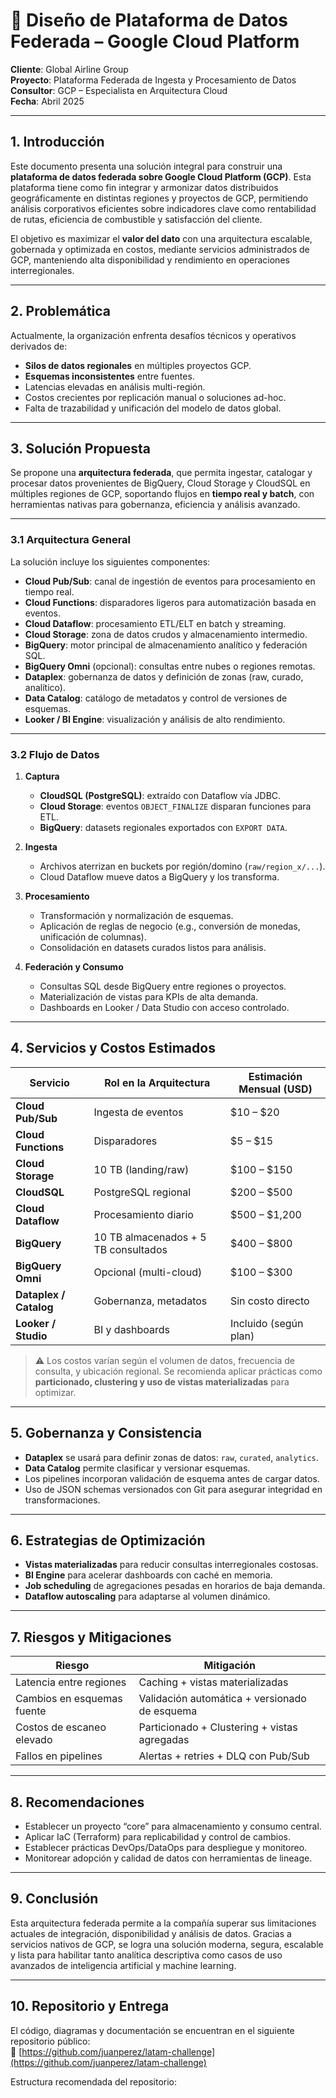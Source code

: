 # 🧾 Diseño de Plataforma de Datos Federada – Google Cloud Platform

**Cliente**: Global Airline Group  
**Proyecto**: Plataforma Federada de Ingesta y Procesamiento de Datos  
**Consultor**: GCP – Especialista en Arquitectura Cloud  
**Fecha**: Abril 2025

---

## 1. Introducción

Este documento presenta una solución integral para construir una **plataforma de datos federada sobre Google Cloud Platform (GCP)**. Esta plataforma tiene como fin integrar y armonizar datos distribuidos geográficamente en distintas regiones y proyectos de GCP, permitiendo análisis corporativos eficientes sobre indicadores clave como rentabilidad de rutas, eficiencia de combustible y satisfacción del cliente.

El objetivo es maximizar el **valor del dato** con una arquitectura escalable, gobernada y optimizada en costos, mediante servicios administrados de GCP, manteniendo alta disponibilidad y rendimiento en operaciones interregionales.

---

## 2. Problemática

Actualmente, la organización enfrenta desafíos técnicos y operativos derivados de:

- **Silos de datos regionales** en múltiples proyectos GCP.
- **Esquemas inconsistentes** entre fuentes.
- Latencias elevadas en análisis multi-región.
- Costos crecientes por replicación manual o soluciones ad-hoc.
- Falta de trazabilidad y unificación del modelo de datos global.

---

## 3. Solución Propuesta

Se propone una **arquitectura federada**, que permita ingestar, catalogar y procesar datos provenientes de BigQuery, Cloud Storage y CloudSQL en múltiples regiones de GCP, soportando flujos en **tiempo real y batch**, con herramientas nativas para gobernanza, eficiencia y análisis avanzado.

---

### 3.1 Arquitectura General

La solución incluye los siguientes componentes:

- **Cloud Pub/Sub**: canal de ingestión de eventos para procesamiento en tiempo real.
- **Cloud Functions**: disparadores ligeros para automatización basada en eventos.
- **Cloud Dataflow**: procesamiento ETL/ELT en batch y streaming.
- **Cloud Storage**: zona de datos crudos y almacenamiento intermedio.
- **BigQuery**: motor principal de almacenamiento analítico y federación SQL.
- **BigQuery Omni** (opcional): consultas entre nubes o regiones remotas.
- **Dataplex**: gobernanza de datos y definición de zonas (raw, curado, analítico).
- **Data Catalog**: catálogo de metadatos y control de versiones de esquemas.
- **Looker / BI Engine**: visualización y análisis de alto rendimiento.

---

### 3.2 Flujo de Datos

1. **Captura**
   - **CloudSQL (PostgreSQL)**: extraído con Dataflow vía JDBC.
   - **Cloud Storage**: eventos `OBJECT_FINALIZE` disparan funciones para ETL.
   - **BigQuery**: datasets regionales exportados con `EXPORT DATA`.

2. **Ingesta**
   - Archivos aterrizan en buckets por región/domino (`raw/region_x/...`).
   - Cloud Dataflow mueve datos a BigQuery y los transforma.

3. **Procesamiento**
   - Transformación y normalización de esquemas.
   - Aplicación de reglas de negocio (e.g., conversión de monedas, unificación de columnas).
   - Consolidación en datasets curados listos para análisis.

4. **Federación y Consumo**
   - Consultas SQL desde BigQuery entre regiones o proyectos.
   - Materialización de vistas para KPIs de alta demanda.
   - Dashboards en Looker / Data Studio con acceso controlado.

---

## 4. Servicios y Costos Estimados

| Servicio              | Rol en la Arquitectura | Estimación Mensual (USD) |
|-----------------------|-------------------------|---------------------------|
| **Cloud Pub/Sub**     | Ingesta de eventos      | $10 – $20                 |
| **Cloud Functions**   | Disparadores            | $5 – $15                  |
| **Cloud Storage**     | 10 TB (landing/raw)     | $100 – $150               |
| **CloudSQL**          | PostgreSQL regional     | $200 – $500               |
| **Cloud Dataflow**    | Procesamiento diario    | $500 – $1,200             |
| **BigQuery**          | 10 TB almacenados + 5 TB consultados | $400 – $800 |
| **BigQuery Omni**     | Opcional (multi-cloud)  | $100 – $300               |
| **Dataplex / Catalog**| Gobernanza, metadatos   | Sin costo directo         |
| **Looker / Studio**   | BI y dashboards         | Incluido (según plan)     |

> ⚠️ Los costos varían según el volumen de datos, frecuencia de consulta, y ubicación regional. Se recomienda aplicar prácticas como **particionado, clustering y uso de vistas materializadas** para optimizar.

---

## 5. Gobernanza y Consistencia

- **Dataplex** se usará para definir zonas de datos: `raw`, `curated`, `analytics`.
- **Data Catalog** permite clasificar y versionar esquemas.
- Los pipelines incorporan validación de esquema antes de cargar datos.
- Uso de JSON schemas versionados con Git para asegurar integridad en transformaciones.

---

## 6. Estrategias de Optimización

- **Vistas materializadas** para reducir consultas interregionales costosas.
- **BI Engine** para acelerar dashboards con caché en memoria.
- **Job scheduling** de agregaciones pesadas en horarios de baja demanda.
- **Dataflow autoscaling** para adaptarse al volumen dinámico.

---

## 7. Riesgos y Mitigaciones

| Riesgo                        | Mitigación                                   |
|------------------------------|----------------------------------------------|
| Latencia entre regiones      | Caching + vistas materializadas              |
| Cambios en esquemas fuente   | Validación automática + versionado de esquema |
| Costos de escaneo elevado    | Particionado + Clustering + vistas agregadas |
| Fallos en pipelines          | Alertas + retries + DLQ con Pub/Sub          |

---

## 8. Recomendaciones

- Establecer un proyecto “core” para almacenamiento y consumo central.
- Aplicar IaC (Terraform) para replicabilidad y control de cambios.
- Establecer prácticas DevOps/DataOps para despliegue y monitoreo.
- Monitorear adopción y calidad de datos con herramientas de lineage.

---

## 9. Conclusión

Esta arquitectura federada permite a la compañía superar sus limitaciones actuales de integración, disponibilidad y análisis de datos. Gracias a servicios nativos de GCP, se logra una solución moderna, segura, escalable y lista para habilitar tanto analítica descriptiva como casos de uso avanzados de inteligencia artificial y machine learning.

---

## 10. Repositorio y Entrega

El código, diagramas y documentación se encuentran en el siguiente repositorio público:  
🔗 [https://github.com/juanperez/latam-challenge](https://github.com/juanperez/latam-challenge)

Estructura recomendada del repositorio:

